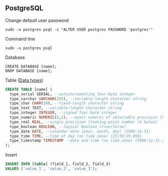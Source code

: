 ## PostgreSQL

Change default user password
```
sudo -u postgres psql -c "ALTER USER postgres PASSWORD 'postgres'"
```

Command line
```
sudo -u postgres psql
```

Database
```
CREATE DATABASE [name];
DROP DATABASE [name];
```

Table ([Data types](https://www.postgresql.org/docs/current/datatype.html))
```SQL
CREATE TABLE [name] (
  type_serial SERIAL, --autoincrementing four-byte integer
  type_varchar VARCHAR(255), --variable-length character string
  type_char CHAR(10), --fixed-length character string
  type_text TEXT, --variable-length character string
  type_integer INTEGER, --signed four-byte integer
  type_numeric NUMERIC(5,2), --exact numeric of selectable precision (99999,99)
  type_real REAL, --single precision floating-point number (4 bytes)
  type_boolean BOOLEAN, --logical Boolean (true/false)
  type_date DATE, --calendar date (year, month, day) (2000-12-31)
  type_time TIME, --time of day (no time zone) (23:59:59.999)
  type_timestamp TIMESTAMP --date and time (no time zone) (2000-12-31 23:59:59)
);
```

Insert
```SQL
INSERT INTO [table] (field_1, field_2, field_3)
VALUES ('value_1', 'value_2', 'value_3');
```
